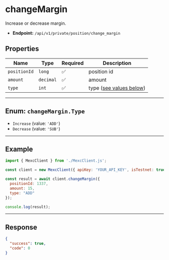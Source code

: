 # changeMargin

Increase or decrease margin.

- **Endpoint:** `/api/v1/private/position/change_margin`

## Properties

| **Name**           | **Type**   | **Required** | **Description** |
|--------------------|------------|--------------|------------------|
| `positionId`           | `long`   | ✅            | position id |
| `amount`           | `decimal`   | ✅            | amount |
| `type`           | `int`   | ✅            | type  ([see values below](#enum-changemargintype)) |

---

## Enum: `changeMargin.Type`

* `Increase` (value: `'ADD'`)
* `Decrease` (value: `'SUB'`)

---

## Example

```js
import { MexcClient } from './MexcClient.js';

const client = new MexcClient({ apiKey: 'YOUR_API_KEY', isTestnet: true });

const result = await client.changeMargin({
  positionId: 1337,
  amount: 15,
  type: "ADD"
});

console.log(result);
```

---

## Response

```JSON
{ 
  "success": true,
  "code": 0
}
```